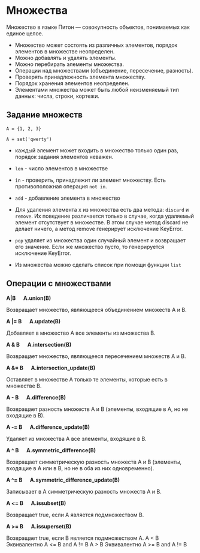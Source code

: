 # Множества

Множество в языке Питон — совокупность объектов, понимаемых как единое целое. 
* Множество может состоять из различных элементов, порядок элементов в множестве неопределен. 
* Можно добавлять и удалять элементы.
* Можно перебирать элементы множества. 
* Операции над множествами (объединение, пересечение, разность).
* Проверять принадлежность элемента множеству.
* Порядок хранения элементов неопределен. 
* Элементами множества может быть любой неизменяемый тип данных: числа, строки, кортежи.

## Задание множеств

`A = {1, 2, 3}`

`A = set('qwerty')`

* каждый элемент может входить в множество только один раз, порядок задания элементов неважен.

* `len` -  число элементов в множестве

* `in` - проверить, принадлежит ли элемент множеству. Есть противоположная операция `not in`. 
  
* `add` - добавление элемента в множество

* Для удаления элемента x из множества есть два метода: `discard` и `remove`. Их поведение различается только в случае, когда удаляемый элемент отсутствует в множестве. В этом случае метод discard не делает ничего, а метод remove генерирует исключение KeyError.

* `pop` удаляет из множества один случайный элемент и возвращает его значение. Если же множество пусто, то генерируется исключение KeyError.

* Из множества можно сделать список при помощи функции `list`

## Операции с множествами


**A|B &emsp; A.union(B)**

Возвращает множество, являющееся объединением множеств A и B.

**A |= B &emsp; A.update(B)**

Добавляет в множество A все элементы из множества B.

**A & B &emsp; A.intersection(B)**

Возвращает множество, являющееся пересечением множеств A и B.

**A &= B &emsp; A.intersection_update(B)**

Оставляет в множестве A только те элементы, которые есть в множестве B.

**A - B  &emsp; A.difference(B)**

Возвращает разность множеств A и B (элементы, входящие в A, но не входящие в B).

**A -= B &emsp; A.difference_update(B)**

Удаляет из множества A все элементы, входящие в B.

**A ^ B  &emsp; A.symmetric_difference(B)**

Возвращает симметрическую разность множеств A и B (элементы, входящие в A или в B, но не в оба из них одновременно).

**A ^= B  &emsp; A.symmetric_difference_update(B)**

Записывает в A симметрическую разность множеств A и B.

**A <= B  &emsp; A.issubset(B)**

Возвращает true, если A является подмножеством B.

**A >= B &emsp; A.issuperset(B)**

Возвращает true, если B является подмножеством A.
A < B
Эквивалентно A <= B and A != B
A > B
Эквивалентно A >= B and A != B
